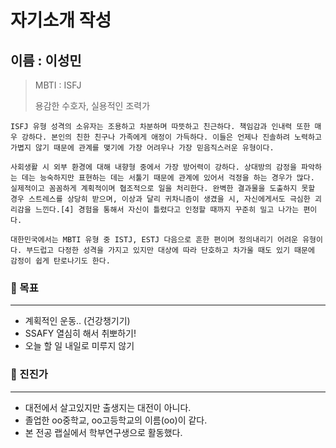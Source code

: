 # 자기소개 작성

## 이름 : 이성민
> MBTI : ISFJ
>
> 용감한 수호자, 실용적인 조력가

```
ISFJ 유형 성격의 소유자는 조용하고 차분하며 따뜻하고 친근하다. 책임감과 인내력 또한 매우 강하다. 본인의 친한 친구나 가족에게 애정이 가득하다. 이들은 언제나 진솔하려 노력하고 가볍지 않기 때문에 관계를 맺기에 가장 어려우나 가장 믿음직스러운 유형이다.

사회생활 시 외부 환경에 대해 내향형 중에서 가장 방어력이 강하다. 상대방의 감정을 파악하는 데는 능숙하지만 표현하는 데는 서툴기 때문에 관계에 있어서 걱정을 하는 경우가 많다. 실제적이고 꼼꼼하게 계획적이며 협조적으로 일을 처리한다. 완벽한 결과물을 도출하지 못할 경우 스트레스를 상당히 받으며, 이상과 달리 귀차니즘이 생겼을 시, 자신에게서도 극심한 괴리감을 느낀다.[4] 경험을 통해서 자신이 틀렸다고 인정할 때까지 꾸준히 밀고 나가는 편이다.

대한민국에서는 MBTI 유형 중 ISTJ, ESTJ 다음으로 흔한 편이며 정의내리기 어려운 유형이다. 부드럽고 다정한 성격을 가지고 있지만 대상에 따라 단호하고 차가울 때도 있기 때문에 감정이 쉽게 탄로나기도 한다.
```

### 🎯 목표

---

- 계획적인 운동.. (건강챙기기)
- SSAFY 열심히 해서 취뽀하기!
- 오늘 할 일 내일로 미루지 않기

### 💬 진진가

---

- 대전에서 살고있지만 출생지는 대전이 아니다.
- 졸업한 oo중학교, oo고등학교의 이름(oo)이 같다.
- 본 전공 랩실에서 학부연구생으로 활동했다.